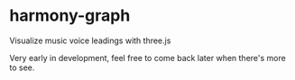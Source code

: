 # harmony-graph
Visualize music voice leadings with three.js

Very early in development, feel free to come back later when there's more to see.
